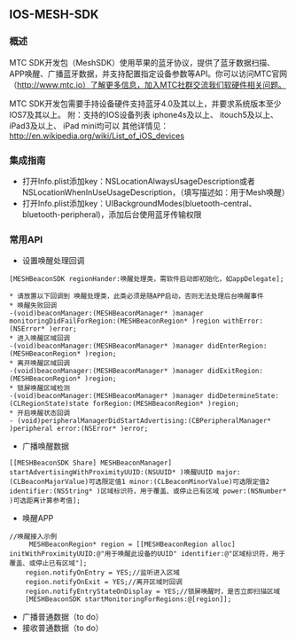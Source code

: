 ## IOS-MESH-SDK

### 概述

MTC SDK开发包（MeshSDK）使用苹果的蓝牙协议，提供了蓝牙数据扫描、APP唤醒、广播蓝牙数据，并支持配置指定设备参数等API。你可以访问MTC官网（http://www.mtc.io）了解更多信息，加入MTC社群交流我们软硬件相关问题。

MTC SDK开发包需要手持设备硬件支持蓝牙4.0及其以上，并要求系统版本至少IOS7及其以上。 附：支持的IOS设备列表 iphone4s及以上、 itouch5及以上、 iPad3及以上、 iPad mini均可以 其他详情见：http://en.wikipedia.org/wiki/List_of_iOS_devices

### 集成指南
- 打开Info.plist添加key：NSLocationAlwaysUsageDescription或者NSLocationWhenInUseUsageDescription，（填写描述如：用于Mesh唤醒）
- 打开Info.plist添加key：UIBackgroundModes(bluetooth-central、bluetooth-peripheral)，添加后台使用蓝牙传输权限

### 常用API

- 设置唤醒处理回调

```
[MESHBeaconSDK regionHander:唤醒处理类，需软件启动即初始化，如appDelegate];
```
```
* 请放置以下回调到 唤醒处理类，此类必须是随APP启动，否则无法处理后台唤醒事件
* 唤醒失败回调
-(void)beaconManager:(MESHBeaconManager* )manager monitoringDidFailForRegion:(MESHBeaconRegion* )region withError:(NSError* )error;
* 进入唤醒区域回调
-(void)beaconManager:(MESHBeaconManager* )manager didEnterRegion:(MESHBeaconRegion* )region;
* 离开唤醒区域回调
-(void)beaconManager:(MESHBeaconManager* )manager didExitRegion:(MESHBeaconRegion* )region;
* 锁屏唤醒区域检测
-(void)beaconManager:(MESHBeaconManager* )manager didDetermineState:(CLRegionState)state forRegion:(MESHBeaconRegion* )region;
* 开启唤醒状态回调
- (void)peripheralManagerDidStartAdvertising:(CBPeripheralManager* )peripheral error:(NSError* )error;
```

- 广播唤醒数据

```
[[MESHBeaconSDK Share] MESHBeaconManager] startAdvertisingWithProximityUUID:(NSUUID* )唤醒UUID major:(CLBeaconMajorValue)可选限定值1 minor:(CLBeaconMinorValue)可选限定值2 identifier:(NSString* )区域标识符，用于覆盖、或停止已有区域 power:(NSNumber* )可选距离计算参考值];
```

- 唤醒APP

```
//唤醒接入示例
     MESHBeaconRegion* region = [[MESHBeaconRegion alloc] initWithProximityUUID:@"用于唤醒此设备的UUID" identifier:@"区域标识符，用于覆盖、或停止已有区域"];
    region.notifyOnEntry = YES;//监听进入区域
    region.notifyOnExit = YES;//离开区域时回调
    region.notifyEntryStateOnDisplay = YES;//锁屏唤醒时，是否立即扫描区域
    [MESHBeaconSDK startMonitoringForRegions:@[region]];

```

- 广播普通数据（to do）
- 接收普通数据（to do）

